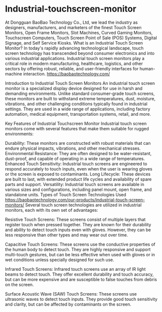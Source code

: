 # Industrial-touchscreen-monitor
At Dongguan BaoBao Technology Co., Ltd, we lead the industry as designers, manufacturers, and marketers of the finest Touch Screen Monitors, Open Frame Monitors, Slot Machines, Curved Gaming Monitors, Touchscreen Computers, Touch Screen Point of Sale (POS) Systems, Digital Signage, and Self Service Kiosks.
What is an Industrial Touch Screen Monitor?
In today's rapidly advancing technological landscape, touch screen technology has transcended beyond consumer electronics and into various industrial applications. Industrial touch screen monitors play a critical role in modern manufacturing, healthcare, logistics, and other sectors by offering robust, reliable, and user-friendly interfaces for human-machine interaction. https://baobaotechnology.com/

Introduction to Industrial Touch Screen Monitors
An industrial touch screen monitor is a specialized display device designed for use in harsh and demanding environments. Unlike standard consumer-grade touch screens, these monitors are built to withstand extreme temperatures, dust, moisture, vibrations, and other challenging conditions typically found in industrial settings. They are used in a wide range of applications, including factory automation, medical equipment, transportation systems, retail, and more.

Key Features of Industrial Touchscreen Monitor
Industrial touch screen monitors come with several features that make them suitable for rugged environments:

Durability: These monitors are constructed with robust materials that can endure physical impacts, vibrations, and other mechanical stresses.
Environmental Resistance: They are often designed to be water-resistant, dust-proof, and capable of operating in a wide range of temperatures.
Enhanced Touch Sensitivity: Industrial touch screens are engineered to respond accurately to touch inputs, even when the user is wearing gloves or the screen is exposed to contaminants.
Long Lifecycle: These devices are built to last, with extended product life cycles and availability of spare parts and support.
Versatility: Industrial touch screens are available in various sizes and configurations, including panel mount, open frame, and standalone units.
Types of Touch Screen Technologies Used https://baobaotechnology.com/our-products/industrial-touch-screen-monitors/
Several touch screen technologies are utilized in industrial monitors, each with its own set of advantages:

Resistive Touch Screens: These screens consist of multiple layers that register touch when pressed together. They are known for their durability and ability to detect touch inputs even with gloves. However, they can be less responsive than other types and may wear out over time.

Capacitive Touch Screens: These screens use the conductive properties of the human body to detect touch. They are highly responsive and support multi-touch gestures, but can be less effective when used with gloves or in wet conditions unless specially designed for such use.

Infrared Touch Screens: Infrared touch screens use an array of IR light beams to detect touch. They offer excellent durability and touch accuracy, but can be more expensive and are susceptible to false touches from debris on the screen.

Surface Acoustic Wave (SAW) Touch Screens: These screens use ultrasonic waves to detect touch inputs. They provide good touch sensitivity and clarity, but can be affected by contaminants on the screen.
